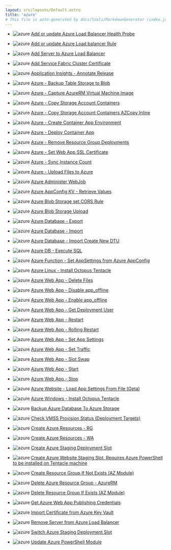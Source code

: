 ```yaml
---
layout: src/layouts/Default.astro
title: 'azure'
# This file is auto-generated by docs/tools/MarkdownGenerator (index.js)
---
```


<ul>

<li>

![azure](https://i.octopus.com/library/step-templates/azure.png) [Add or update Azure Load Balancer Health Probe](/azure/add-or-update-azure-load-balancer-health-probe/)

</li>
        
<li>

![azure](https://i.octopus.com/library/step-templates/azure.png) [Add or update Azure Load balancer Rule](/azure/add-or-update-azure-load-balancer-rule/)

</li>
        
<li>

![azure](https://i.octopus.com/library/step-templates/azure.png) [Add Server to Azure Load Balancer](/azure/add-server-to-azure-load-balancer/)

</li>
        
<li>

![azure](https://i.octopus.com/library/step-templates/azure.png) [Add Service Fabric Cluster Certificate](/azure/add-service-fabric-cluster-certificate/)

</li>
        
<li>

![azure](https://i.octopus.com/library/step-templates/azure.png) [Application Insights - Annotate Release](/azure/application-insights-annotate-release/)

</li>
        
<li>

![azure](https://i.octopus.com/library/step-templates/azure.png) [Azure - Backup Table Storage to Blob](/azure/azure-backup-table-storage-to-blob/)

</li>
        
<li>

![azure](https://i.octopus.com/library/step-templates/azure.png) [Azure - Capture AzureRM Virtual Machine Image](/azure/azure-capture-azurerm-virtual-machine-image/)

</li>
        
<li>

![azure](https://i.octopus.com/library/step-templates/azure.png) [Azure - Copy Storage Account Containers](/azure/azure-copy-storage-account-containers/)

</li>
        
<li>

![azure](https://i.octopus.com/library/step-templates/azure.png) [Azure - Copy Storage Account Containers AZCopy Inline](/azure/azure-copy-storage-account-containers-azcopy-inline/)

</li>
        
<li>

![azure](https://i.octopus.com/library/step-templates/azure.png) [Azure - Create Container App Environment](/azure/azure-create-container-app-environment/)

</li>
        
<li>

![azure](https://i.octopus.com/library/step-templates/azure.png) [Azure - Deploy Container App](/azure/azure-deploy-container-app/)

</li>
        
<li>

![azure](https://i.octopus.com/library/step-templates/azure.png) [Azure - Remove Resource Group Deployments](/azure/azure-remove-resource-group-deployments/)

</li>
        
<li>

![azure](https://i.octopus.com/library/step-templates/azure.png) [Azure - Set Web App SSL Certificate](/azure/azure-set-web-app-ssl-certificate/)

</li>
        
<li>

![azure](https://i.octopus.com/library/step-templates/azure.png) [Azure - Sync Instance Count](/azure/azure-sync-instance-count/)

</li>
        
<li>

![azure](https://i.octopus.com/library/step-templates/azure.png) [Azure - Upload Files to Azure](/azure/azure-upload-files-to-azure/)

</li>
        
<li>

![azure](https://i.octopus.com/library/step-templates/azure.png) [Azure Administer WebJob](/azure/azure-administer-webjob/)

</li>
        
<li>

![azure](https://i.octopus.com/library/step-templates/azure.png) [Azure AppConfig KV - Retrieve Values](/azure/azure-appconfig-kv-retrieve-values/)

</li>
        
<li>

![azure](https://i.octopus.com/library/step-templates/azure.png) [Azure Blob Storage set CORS Rule](/azure/azure-blob-storage-set-cors-rule/)

</li>
        
<li>

![azure](https://i.octopus.com/library/step-templates/azure.png) [Azure Blob Storage Upload](/azure/azure-blob-storage-upload/)

</li>
        
<li>

![azure](https://i.octopus.com/library/step-templates/azure.png) [Azure Database - Export](/azure/azure-database-export/)

</li>
        
<li>

![azure](https://i.octopus.com/library/step-templates/azure.png) [Azure Database - Import](/azure/azure-database-import/)

</li>
        
<li>

![azure](https://i.octopus.com/library/step-templates/azure.png) [Azure Database - Import Create New DTU](/azure/azure-database-import-create-new-dtu/)

</li>
        
<li>

![azure](https://i.octopus.com/library/step-templates/azure.png) [Azure DB - Execute SQL ](/azure/azure-db-execute-sql-/)

</li>
        
<li>

![azure](https://i.octopus.com/library/step-templates/azure.png) [Azure Function - Set AppSettings from Azure AppConfig](/azure/azure-function-set-appsettings-from-azure-appconfig/)

</li>
        
<li>

![azure](https://i.octopus.com/library/step-templates/azure.png) [Azure Linux - Install Octopus Tentacle](/azure/azure-linux-install-octopus-tentacle/)

</li>
        
<li>

![azure](https://i.octopus.com/library/step-templates/azure.png) [Azure Web App - Delete Files](/azure/azure-web-app-delete-files/)

</li>
        
<li>

![azure](https://i.octopus.com/library/step-templates/azure.png) [Azure Web App - Disable app_offline](/azure/azure-web-app-disable-app_offline/)

</li>
        
<li>

![azure](https://i.octopus.com/library/step-templates/azure.png) [Azure Web App - Enable app_offline](/azure/azure-web-app-enable-app_offline/)

</li>
        
<li>

![azure](https://i.octopus.com/library/step-templates/azure.png) [Azure Web App - Get Deployment User](/azure/azure-web-app-get-deployment-user/)

</li>
        
<li>

![azure](https://i.octopus.com/library/step-templates/azure.png) [Azure Web App - Restart](/azure/azure-web-app-restart/)

</li>
        
<li>

![azure](https://i.octopus.com/library/step-templates/azure.png) [Azure Web App - Rolling Restart](/azure/azure-web-app-rolling-restart/)

</li>
        
<li>

![azure](https://i.octopus.com/library/step-templates/azure.png) [Azure Web App - Set App Settings](/azure/azure-web-app-set-app-settings/)

</li>
        
<li>

![azure](https://i.octopus.com/library/step-templates/azure.png) [Azure Web App - Set Traffic](/azure/azure-web-app-set-traffic/)

</li>
        
<li>

![azure](https://i.octopus.com/library/step-templates/azure.png) [Azure Web App - Slot Swap](/azure/azure-web-app-slot-swap/)

</li>
        
<li>

![azure](https://i.octopus.com/library/step-templates/azure.png) [Azure Web App - Start](/azure/azure-web-app-start/)

</li>
        
<li>

![azure](https://i.octopus.com/library/step-templates/azure.png) [Azure Web App - Stop](/azure/azure-web-app-stop/)

</li>
        
<li>

![azure](https://i.octopus.com/library/step-templates/azure.png) [Azure Website - Load App Settings From File (Geta)](/azure/azure-website-load-app-settings-from-file-(geta)/)

</li>
        
<li>

![azure](https://i.octopus.com/library/step-templates/azure.png) [Azure Windows - Install Octopus Tentacle](/azure/azure-windows-install-octopus-tentacle/)

</li>
        
<li>

![azure](https://i.octopus.com/library/step-templates/azure.png) [Backup Azure Database To Azure Storage](/azure/backup-azure-database-to-azure-storage/)

</li>
        
<li>

![azure](https://i.octopus.com/library/step-templates/azure.png) [Check VMSS Provision Status (Deployment Targets)](/azure/check-vmss-provision-status-(deployment-targets)/)

</li>
        
<li>

![azure](https://i.octopus.com/library/step-templates/azure.png) [Create Azure Resources - RG](/azure/create-azure-resources-rg/)

</li>
        
<li>

![azure](https://i.octopus.com/library/step-templates/azure.png) [Create Azure Resources - WA](/azure/create-azure-resources-wa/)

</li>
        
<li>

![azure](https://i.octopus.com/library/step-templates/azure.png) [Create Azure Staging Deployment Slot](/azure/create-azure-staging-deployment-slot/)

</li>
        
<li>

![azure](https://i.octopus.com/library/step-templates/azure.png) [Create Azure Website Staging Slot. Requires Azure PowerShell to be installed on Tentacle machine](/azure/create-azure-website-staging-slot.-requires-azure-powershell-to-be-installed-on-tentacle-machine/)

</li>
        
<li>

![azure](https://i.octopus.com/library/step-templates/azure.png) [Create Resource Group If Not Exists (AZ Module)](/azure/create-resource-group-if-not-exists-(az-module)/)

</li>
        
<li>

![azure](https://i.octopus.com/library/step-templates/azure.png) [Delete Azure Resource Group - AzureRM](/azure/delete-azure-resource-group-azurerm/)

</li>
        
<li>

![azure](https://i.octopus.com/library/step-templates/azure.png) [Delete Resource Group If Exists (AZ Module)](/azure/delete-resource-group-if-exists-(az-module)/)

</li>
        
<li>

![azure](https://i.octopus.com/library/step-templates/azure.png) [Get Azure Web App Publishing Credentials](/azure/get-azure-web-app-publishing-credentials/)

</li>
        
<li>

![azure](https://i.octopus.com/library/step-templates/azure.png) [Import Certificate from Azure Key Vault](/azure/import-certificate-from-azure-key-vault/)

</li>
        
<li>

![azure](https://i.octopus.com/library/step-templates/azure.png) [Remove Server from Azure Load Balancer](/azure/remove-server-from-azure-load-balancer/)

</li>
        
<li>

![azure](https://i.octopus.com/library/step-templates/azure.png) [Switch Azure Staging Deployment Slot](/azure/switch-azure-staging-deployment-slot/)

</li>
        
<li>

![azure](https://i.octopus.com/library/step-templates/azure.png) [Update Azure PowerShell Module](/azure/update-azure-powershell-module/)

</li>
        
</ul>
